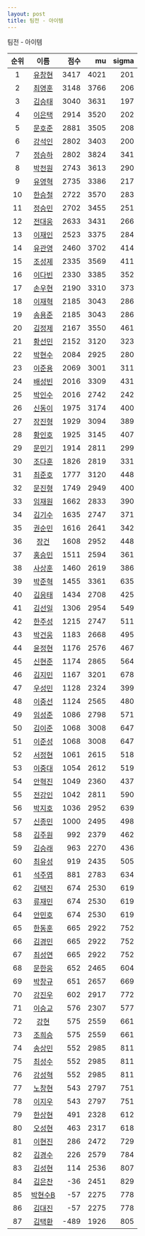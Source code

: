 ```yaml
---
layout: post
title: 팀전 - 아이템
---
```


팀전 - 아이템

| 순위 | 이름 | 점수 | mu | sigma |
|:---:|:---:|---:|---:|---:|
| 1 | [유창현](../yuchanghyeon) | 3417 | 4021 | 201 |
| 2 | [최영훈](../choiyeonghun) | 3148 | 3766 | 206 |
| 3 | [김승태](../gimseungtae) | 3040 | 3631 | 197 |
| 4 | [이은택](../ieuntaek) | 2914 | 3520 | 202 |
| 5 | [문호준](../munhojun) | 2881 | 3505 | 208 |
| 6 | [강석인](../gangseokin) | 2802 | 3403 | 200 |
| 7 | [정승하](../jeongseungha) | 2802 | 3824 | 341 |
| 8 | [박천원](../bakcheonwon) | 2743 | 3613 | 290 |
| 9 | [유영혁](../yuyeonghyeok) | 2735 | 3386 | 217 |
| 10 | [한승철](../hanseungcheol) | 2722 | 3570 | 283 |
| 11 | [정승민](../jeongseungmin) | 2702 | 3455 | 251 |
| 12 | [전대웅](../jeondaewoong) | 2633 | 3431 | 266 |
| 13 | [이재인](../ijaein) | 2523 | 3375 | 284 |
| 14 | [유관영](../yugwanyeong) | 2460 | 3702 | 414 |
| 15 | [조성제](../joseongje) | 2335 | 3569 | 411 |
| 16 | [이다빈](../idabin) | 2330 | 3385 | 352 |
| 17 | [손우현](../sonuhyeon) | 2190 | 3310 | 373 |
| 18 | [이재혁](../ijaehyeok) | 2185 | 3043 | 286 |
| 19 | [송용준](../songyongjun) | 2185 | 3043 | 286 |
| 20 | [김정제](../gimjeongje) | 2167 | 3550 | 461 |
| 21 | [황선민](../hwangseongmin) | 2152 | 3120 | 323 |
| 22 | [박현수](../bakhyeonsu) | 2084 | 2925 | 280 |
| 23 | [이준용](../ijunyong) | 2069 | 3001 | 311 |
| 24 | [배성빈](../baeseongbin) | 2016 | 3309 | 431 |
| 25 | [박인수](../bakinsu) | 2016 | 2742 | 242 |
| 26 | [신동이](../shindongi) | 1975 | 3174 | 400 |
| 27 | [장진형](../jangjinhyeong) | 1929 | 3094 | 389 |
| 28 | [황인호](../hwanginho) | 1925 | 3145 | 407 |
| 29 | [문민기](../munmingi) | 1914 | 2811 | 299 |
| 30 | [조다훈](../jodahun) | 1826 | 2819 | 331 |
| 31 | [최준호](../choijunho) | 1777 | 3120 | 448 |
| 32 | [문진형](../munjinhyeong) | 1749 | 2949 | 400 |
| 33 | [임재원](../imjaewon) | 1662 | 2833 | 390 |
| 34 | [김기수](../gimgisu) | 1635 | 2747 | 371 |
| 35 | [권순민](../gweonsoonmin) | 1616 | 2641 | 342 |
| 36 | [장건](../janggeon) | 1608 | 2952 | 448 |
| 37 | [홍승민](../hongseungmin) | 1511 | 2594 | 361 |
| 38 | [사상훈](../sasanghun) | 1460 | 2619 | 386 |
| 39 | [박준혁](../bakjunhyeok) | 1455 | 3361 | 635 |
| 40 | [김응태](../gimeungtae) | 1434 | 2708 | 425 |
| 41 | [김선일](../gimseonil) | 1306 | 2954 | 549 |
| 42 | [한주성](../hanjuseong) | 1215 | 2747 | 511 |
| 43 | [박건웅](../bakgeonung) | 1183 | 2668 | 495 |
| 44 | [윤정현](../yunjeonghyeon) | 1176 | 2576 | 467 |
| 45 | [신현준](../shinhyeonjun) | 1174 | 2865 | 564 |
| 46 | [김지민](../gimjimin) | 1167 | 3201 | 678 |
| 47 | [우성민](../useongmin) | 1128 | 2324 | 399 |
| 48 | [이중선](../ijungseon) | 1124 | 2565 | 480 |
| 49 | [임성준](../imseongjun) | 1086 | 2798 | 571 |
| 50 | [김이준](../gimijun) | 1068 | 3008 | 647 |
| 51 | [이준성](../ijunseong) | 1068 | 3008 | 647 |
| 52 | [서정현](../seojeonghyeon) | 1061 | 2615 | 518 |
| 53 | [이중대](../ijungdae) | 1054 | 2612 | 519 |
| 54 | [안혁진](../anhyeokjin) | 1049 | 2360 | 437 |
| 55 | [전강인](../jeongangin) | 1042 | 2811 | 590 |
| 56 | [박지호](../bakjiho) | 1036 | 2952 | 639 |
| 57 | [신종민](../shinjongmin) | 1000 | 2495 | 498 |
| 58 | [김주원](../gimjuwon) | 992 | 2379 | 462 |
| 59 | [김승래](../gimseungrae) | 963 | 2270 | 436 |
| 60 | [최유성](../choiyuseong) | 919 | 2435 | 505 |
| 61 | [석주엽](../seokjuyeob) | 881 | 2783 | 634 |
| 62 | [김택진](../gimtaekjin) | 674 | 2530 | 619 |
| 63 | [류재민](../ryujaemin) | 674 | 2530 | 619 |
| 64 | [안민호](../anminho) | 674 | 2530 | 619 |
| 65 | [한동훈](../handonghun) | 665 | 2922 | 752 |
| 66 | [김경민](../gimgyeongmin) | 665 | 2922 | 752 |
| 67 | [최성연](../choiseongyeon) | 665 | 2922 | 752 |
| 68 | [문한웅](../munhanung) | 652 | 2465 | 604 |
| 69 | [박창규](../bakchanggyu) | 651 | 2657 | 669 |
| 70 | [강진우](../gangjinwu) | 602 | 2917 | 772 |
| 71 | [이승교](../iseunggyo) | 576 | 2307 | 577 |
| 72 | [강현](../ganghyeon) | 575 | 2559 | 661 |
| 73 | [조희승](../joheeseung) | 575 | 2559 | 661 |
| 74 | [송상민](../songsangmin) | 552 | 2985 | 811 |
| 75 | [최성수](../choiseongsu) | 552 | 2985 | 811 |
| 76 | [강성혁](../gangseonghyeok) | 552 | 2985 | 811 |
| 77 | [노창현](../nochanghyeon) | 543 | 2797 | 751 |
| 78 | [이지우](../ijiu) | 543 | 2797 | 751 |
| 79 | [한상현](../hansanghyeon) | 491 | 2328 | 612 |
| 80 | [오성현](../oseonghyeon) | 463 | 2317 | 618 |
| 81 | [이현진](../ihyeonjin) | 286 | 2472 | 729 |
| 82 | [김경수](../gimgyeongsu) | 226 | 2579 | 784 |
| 83 | [김성현](../gimseonghyeon) | 114 | 2536 | 807 |
| 84 | [김은찬](../gimeunchan) | -36 | 2451 | 829 |
| 85 | [박현수B](../bakhyeonsu-b) | -57 | 2275 | 778 |
| 86 | [김대진](../gimdaejin) | -57 | 2275 | 778 |
| 87 | [김택환](../gimtaekhwan) | -489 | 1926 | 805 |
